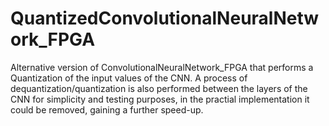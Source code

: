 # QuantizedConvolutionalNeuralNetwork_FPGA

Alternative version of ConvolutionalNeuralNetwork_FPGA that performs a Quantization of the input values of the CNN. A process of dequantization/quantization is also performed between the layers of the CNN for simplicity and testing purposes, in the practial implementation it could be removed, gaining a further speed-up.
